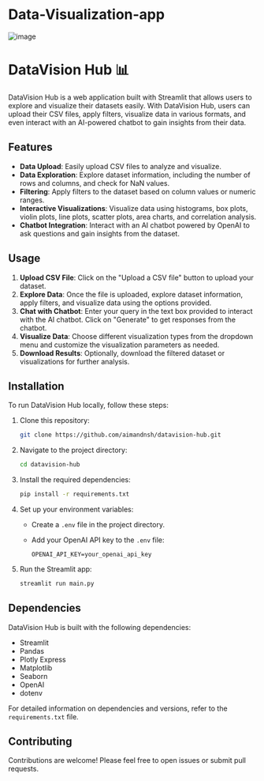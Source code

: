 # Data-Visualization-app

![image](https://github.com/aimandnsh/Data-Visualization-app/assets/150990001/628062c7-5f6b-4e65-975c-1306a0eec9c4)

# DataVision Hub 📊

DataVision Hub is a web application built with Streamlit that allows users to explore and visualize their datasets easily. With DataVision Hub, users can upload their CSV files, apply filters, visualize data in various formats, and even interact with an AI-powered chatbot to gain insights from their data.

## Features

- **Data Upload**: Easily upload CSV files to analyze and visualize.
- **Data Exploration**: Explore dataset information, including the number of rows and columns, and check for NaN values.
- **Filtering**: Apply filters to the dataset based on column values or numeric ranges.
- **Interactive Visualizations**: Visualize data using histograms, box plots, violin plots, line plots, scatter plots, area charts, and correlation analysis.
- **Chatbot Integration**: Interact with an AI chatbot powered by OpenAI to ask questions and gain insights from the dataset.
  
## Usage

1. **Upload CSV File**: Click on the "Upload a CSV file" button to upload your dataset.
2. **Explore Data**: Once the file is uploaded, explore dataset information, apply filters, and visualize data using the options provided.
3. **Chat with Chatbot**: Enter your query in the text box provided to interact with the AI chatbot. Click on "Generate" to get responses from the chatbot.
4. **Visualize Data**: Choose different visualization types from the dropdown menu and customize the visualization parameters as needed.
5. **Download Results**: Optionally, download the filtered dataset or visualizations for further analysis.

## Installation

To run DataVision Hub locally, follow these steps:

1. Clone this repository:

   ```bash
   git clone https://github.com/aimandnsh/datavision-hub.git
   ```

2. Navigate to the project directory:

   ```bash
   cd datavision-hub
   ```

3. Install the required dependencies:

   ```bash
   pip install -r requirements.txt
   ```

4. Set up your environment variables:

   - Create a `.env` file in the project directory.
   - Add your OpenAI API key to the `.env` file:

     ```
     OPENAI_API_KEY=your_openai_api_key
     ```

5. Run the Streamlit app:

   ```bash
   streamlit run main.py
   ```

## Dependencies

DataVision Hub is built with the following dependencies:

- Streamlit
- Pandas
- Plotly Express
- Matplotlib
- Seaborn
- OpenAI
- dotenv

For detailed information on dependencies and versions, refer to the `requirements.txt` file.

## Contributing

Contributions are welcome! Please feel free to open issues or submit pull requests.
